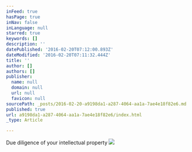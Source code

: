 ```yaml
---
inFeed: true
hasPage: true
inNav: false
inLanguage: null
starred: true
keywords: []
description: ''
datePublished: '2016-02-20T07:12:00.893Z'
dateModified: '2016-02-20T07:11:32.444Z'
title: ''
author: []
authors: []
publisher:
  name: null
  domain: null
  url: null
  favicon: null
sourcePath: _posts/2016-02-20-a9198da1-a287-4064-aa1a-7ae4e18f82e6.md
published: true
url: a9198da1-a287-4064-aa1a-7ae4e18f82e6/index.html
_type: Article

---
```

Due diligence of your intellectual property
![](https://the-grid-user-content.s3-us-west-2.amazonaws.com/f02717f8-868b-4038-883d-5f2620368de6.jpg)